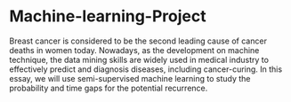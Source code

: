 # Machine-learning-Project
Breast cancer is considered to be the second leading cause of cancer deaths in
women today. Nowadays, as the development on machine technique, the data mining
skills are widely used in medical industry to effectively predict and diagnosis
diseases, including cancer-curing. In this essay, we will use semi-supervised machine
learning to study the probability and time gaps for the potential recurrence.
